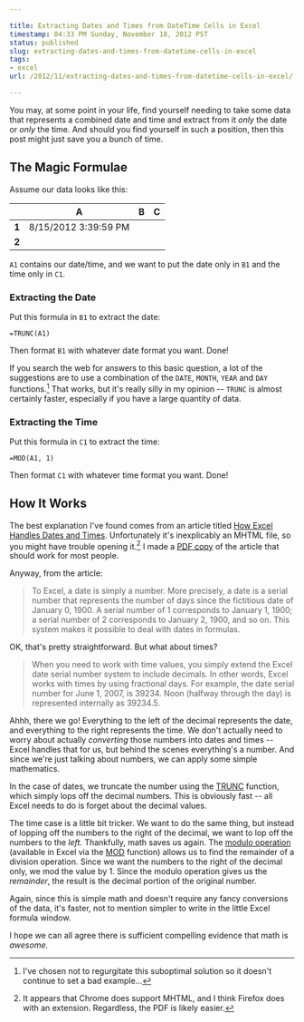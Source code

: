```yaml
---

title: Extracting Dates and Times from DateTime Cells in Excel
timestamp: 04:33 PM Sunday, November 18, 2012 PST
status: published
slug: extracting-dates-and-times-from-datetime-cells-in-excel
tags:
- excel
url: /2012/11/extracting-dates-and-times-from-datetime-cells-in-excel/

---
```


You may, at some point in your life, find yourself needing to take some data that represents a combined date and time and extract from it *only* the date or *only* the time. And should you find yourself in such a position, then this post might just save you a bunch of time.


## The Magic Formulae

Assume our data looks like this:

|     |  A                      |  B  |  C  |
----  |  ---------------------  |  -- |  -- |
**1** |  8/15/2012 3:39:59 PM   |     |     |
**2** |                         |     |     |

`A1` contains our date/time, and we want to put the date only in `B1` and the time only in `C1`.


### Extracting the Date

Put this formula in `B1` to extract the date:

    =TRUNC(A1)

Then format `B1` with whatever date format you want. Done!

If you search the web for answers to this basic question, a lot of the suggestions are to use a combination of the `DATE`, `MONTH`, `YEAR` and `DAY` functions.[^excel1] That works, but it's really silly in my opinion -- `TRUNC` is almost certainly faster, especially if you have a large quantity of data.


### Extracting the Time

Put this formula in `C1` to extract the time:

    =MOD(A1, 1)

Then format `C1` with whatever time format you want. Done!


## How It Works

The best explanation I've found comes from an article titled [How Excel Handles Dates and Times][explanation]. Unfortunately it's inexplicably an MHTML file, so you might have trouble opening it.[^excel2] I made a [PDF copy][pdf] of the article that should work for most people.

Anyway, from the article:

> To Excel, a date is simply a number. More precisely, a date is a serial number that represents the number of days since the fictitious date of January 0, 1900. A serial number of 1 corresponds to January 1, 1900; a serial number of 2 corresponds to January 2, 1900, and so on. This system makes it possible to deal with dates in formulas.

OK, that's pretty straightforward. But what about times?

> When you need to work with time values, you simply extend the Excel date serial number system to include decimals. In other words, Excel works with times by using fractional days. For example, the date serial number for June 1, 2007, is 39234. Noon (halfway through the day) is represented internally as 39234.5.

Ahhh, there we go! Everything to the left of the decimal represents the date, and everything to the right represents the time. We don't actually need to worry about actually *converting* those numbers into dates and times -- Excel handles that for us, but behind the scenes everything's a number. And since we're just talking about numbers, we can apply some simple mathematics.

In the case of dates, we truncate the number using the [TRUNC][] function, which simply lops off the decimal numbers. This is obviously fast -- all Excel needs to do is forget about the decimal values.

The time case is a little bit tricker. We want to do the same thing, but instead of lopping off the numbers to the right of the decimal, we want to lop off the numbers to the *left.* Thankfully, math saves us again. The [modulo operation][] (available in Excel via the [MOD][] function) allows us to find the remainder of a division operation. Since we want the numbers to the right of the decimal only, we mod the value by 1. Since the modulo operation gives us the *remainder*, the result is the decimal portion of the original number.

Again, since this is simple math and doesn't require any fancy conversions of the data, it's faster, not to mention simpler to write in the little Excel formula window.

I hope we can all agree there is sufficient compelling evidence that math is *awesome.*



[^excel1]: I've chosen not to regurgitate this suboptimal solution so it doesn't continue to set a bad example...

[^excel2]: It appears that Chrome does support MHTML, and I think Firefox does with an extension. Regardless, the PDF is likely easier.

[explanation]: http://office.microsoft.com/en-us/excel-help/redir/AM010288575.aspx?CTT=5&origin=HA010287495
[pdf]: https://dl.dropbox.com/u/12062432/tylerbutler.com/excel_date_times_explanation.pdf
[TRUNC]: http://office.microsoft.com/en-us/excel-help/trunc-function-HP010342970.aspx
[modulo operation]: https://en.wikipedia.org/wiki/Modulo_operation
[MOD]: http://office.microsoft.com/en-us/excel-help/mod-function-HP010342698.aspx
